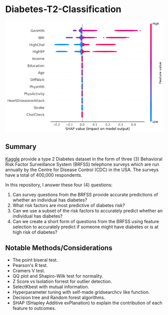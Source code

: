 # Diabetes-T2-Classification
![SHAP Beeswarm Feature Contribution Plot](https://github.com/Adenrele/Diabetes-T2-Classification/blob/master/SHAP%20figure.png)
## Summary
[Kaggle](https://www.kaggle.com/datasets/alexteboul/diabetes-health-indicators-dataset) provide a type 2 Diabetes dataset in the form of three (3) Behavioral Risk Factor Surveillance System (BRFSS) telephone surveys which are run annually by the Centre for Disease Control (CDC) in the USA. The surveys have a total of 400,000 respondents. 

In this repository, I answer these four (4) questions:
1. Can survey questions from the BRFSS provide accurate predictions of whether an individual has diabetes?
2. What risk factors are most predictive of diabetes risk?
3. Can we use a subset of the risk factors to accurately predict whether an individual has diabetes?
4. Can we create a short form of questions from the BRFSS using feature selection to accurately predict if someone might have diabetes or is at high risk of diabetes?

## Notable Methods/Considerations
- The point biseral test.
- Pearson's R test.
- Cramers V test.
- QQ plot and Shapiro-Wilk test for normality.
- Z Score vs Isolation forrest for outlier detection.
- SelectKbest with mutual information.
- Hyperparameter tuning with self-made gridsearchcv like function.
- Decision tree and Random forest algorithms.
- SHAP (SHapley Additive exPlanation) to explain the contribution of each feature to outcomes. 
